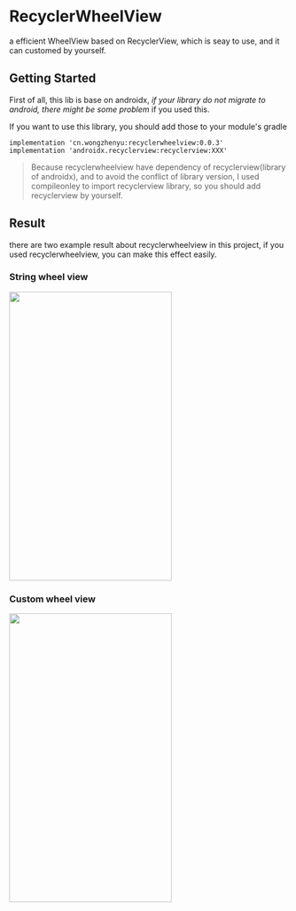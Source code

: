 # RecyclerWheelView

a efficient WheelView  based on RecyclerView, which is seay to use, and it can customed by yourself.

## Getting Started

First of all, this lib is base on androidx, *if your library do not migrate to android, there might be some problem* if you used this.

If you want to use this library, you should add those to your module's gradle

```
implementation 'cn.wongzhenyu:recyclerwheelview:0.0.3'
implementation 'androidx.recyclerview:recyclerview:XXX'
```

> Because recyclerwheelview have dependency of recyclerview(library of androidx), and to avoid the conflict of library version, I used compileonley to import recyclerview library, so you should add recyclerview by yourself.

## Result

there are two example result about recyclerwheelview in this project, if you used recyclerwheelview, you can  make this effect easily.

### String wheel view

<img width="293" height="520" src="https://i.loli.net/2020/05/10/f8uC3jUiHFA6qZY.jpg"/>

### Custom wheel view

<img width="293" height="520" src="https://i.loli.net/2020/05/10/WizePB59CjLK1gw.jpg"/>




 

